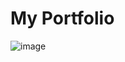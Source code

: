 # My Portfolio

![image](https://github.com/user-attachments/assets/9650abd3-0231-4cc7-9f28-539f4abb426e)

